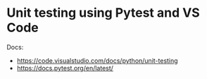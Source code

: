 # Unit testing using Pytest and VS Code
  
Docs:  
- https://code.visualstudio.com/docs/python/unit-testing
- https://docs.pytest.org/en/latest/